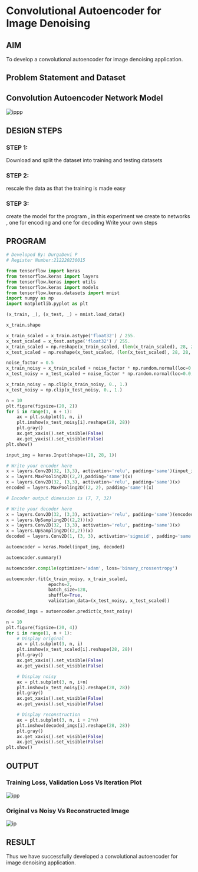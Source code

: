 # Convolutional Autoencoder for Image Denoising

## AIM

To develop a convolutional autoencoder for image denoising application.

## Problem Statement and Dataset

## Convolution Autoencoder Network Model

![ippp](https://user-images.githubusercontent.com/75235704/201089475-5780dceb-61d3-4c58-859b-101b2a820286.png)

## DESIGN STEPS

### STEP 1:

Download and split the dataset into training and testing datasets
### STEP 2:

rescale the data as that the training is made easy
### STEP 3:

create the model for the program , in this experiment we create to networks , one for encoding and one for decoding Write your own steps


## PROGRAM
```py
# Developed By: DurgaDevi P
# Register Number:212220230015

from tensorflow import keras
from tensorflow.keras import layers
from tensorflow.keras import utils
from tensorflow.keras import models
from tensorflow.keras.datasets import mnist
import numpy as np
import matplotlib.pyplot as plt

(x_train, _), (x_test, _) = mnist.load_data()

x_train.shape

x_train_scaled = x_train.astype('float32') / 255.
x_test_scaled = x_test.astype('float32') / 255.
x_train_scaled = np.reshape(x_train_scaled, (len(x_train_scaled), 28, 28, 1))
x_test_scaled = np.reshape(x_test_scaled, (len(x_test_scaled), 28, 28, 1))

noise_factor = 0.5
x_train_noisy = x_train_scaled + noise_factor * np.random.normal(loc=0.0, scale=1.0, size=x_train_scaled.shape) 
x_test_noisy = x_test_scaled + noise_factor * np.random.normal(loc=0.0, scale=1.0, size=x_test_scaled.shape) 

x_train_noisy = np.clip(x_train_noisy, 0., 1.)
x_test_noisy = np.clip(x_test_noisy, 0., 1.)

n = 10
plt.figure(figsize=(20, 2))
for i in range(1, n + 1):
    ax = plt.subplot(1, n, i)
    plt.imshow(x_test_noisy[i].reshape(28, 28))
    plt.gray()
    ax.get_xaxis().set_visible(False)
    ax.get_yaxis().set_visible(False)
plt.show()

input_img = keras.Input(shape=(28, 28, 1))

# Write your encoder here
x = layers.Conv2D(32, (3,3), activation='relu', padding='same')(input_img)
x = layers.MaxPooling2D((2,2),padding='same')(x)
x = layers.Conv2D(32, (3,3), activation='relu', padding='same')(x)
encoded = layers.MaxPooling2D((2, 2), padding='same')(x)

# Encoder output dimension is (7, 7, 32)

# Write your decoder here
x = layers.Conv2D(32, (3,3), activation='relu', padding='same')(encoded)
x = layers.UpSampling2D((2,2))(x)
x = layers.Conv2D(32, (3,3), activation='relu', padding='same')(x)
x = layers.UpSampling2D((2,2))(x)
decoded = layers.Conv2D(1, (3, 3), activation='sigmoid', padding='same')(x)

autoencoder = keras.Model(input_img, decoded)

autoencoder.summary()

autoencoder.compile(optimizer='adam', loss='binary_crossentropy')

autoencoder.fit(x_train_noisy, x_train_scaled,
                epochs=2,
                batch_size=128,
                shuffle=True,
                validation_data=(x_test_noisy, x_test_scaled))

decoded_imgs = autoencoder.predict(x_test_noisy)

n = 10
plt.figure(figsize=(20, 4))
for i in range(1, n + 1):
    # Display original
    ax = plt.subplot(3, n, i)
    plt.imshow(x_test_scaled[i].reshape(28, 28))
    plt.gray()
    ax.get_xaxis().set_visible(False)
    ax.get_yaxis().set_visible(False)

    # Display noisy
    ax = plt.subplot(3, n, i+n)
    plt.imshow(x_test_noisy[i].reshape(28, 28))
    plt.gray()
    ax.get_xaxis().set_visible(False)
    ax.get_yaxis().set_visible(False)    

    # Display reconstruction
    ax = plt.subplot(3, n, i + 2*n)
    plt.imshow(decoded_imgs[i].reshape(28, 28))
    plt.gray()
    ax.get_xaxis().set_visible(False)
    ax.get_yaxis().set_visible(False)
plt.show()
```

## OUTPUT

### Training Loss, Validation Loss Vs Iteration Plot
![ipp](https://user-images.githubusercontent.com/75235704/201088621-e5461ac9-8492-4444-8748-704bc578174c.jpeg)


### Original vs Noisy Vs Reconstructed Image

![ip](https://user-images.githubusercontent.com/75235704/201084703-f4e8cb19-4b69-48df-b7c9-5a57b5529020.png)


## RESULT
Thus we have successfully developed a convolutional autoencoder for image denoising application.
